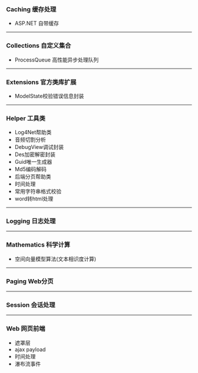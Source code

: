 ### Caching 缓存处理
- ASP.NET 自带缓存
***

### Collections 自定义集合
- ProcessQueue 高性能异步处理队列
***

### Extensions 官方类库扩展
- ModelState校验错误信息封装
***

### Helper 工具类
- Log4Net帮助类
- 音频切割分析
- DebugView调试封装
- Des加密解密封装
- Guid唯一生成器
- Md5编码解码
- 后端分页帮助类
- 时间处理
- 常用字符串格式校验
- word转html处理
***

### Logging 日志处理
***

### Mathematics 科学计算
- 空间向量模型算法(文本相识度计算)
***

### Paging Web分页
***

### Session 会话处理
***

### Web 网页前端
- 遮罩层
- ajax payload
- 时间处理
- 瀑布流事件

